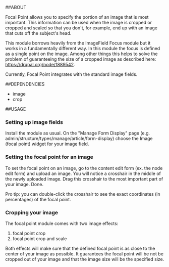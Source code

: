 ##ABOUT

Focal Point allows you to specify the portion of an image that is most
important. This information can be used when the image is cropped or cropped and
scaled so that you don't, for example, end up with an image that cuts off the
subject's head.

This module borrows heavily from the ImageField Focus module but it works in a
fundamentally different way. In this module the focus is defined as a single
point on the image. Among other things this helps to solve the problem of
guaranteeing the size of a cropped image as described here:
https://drupal.org/node/1889542.

Currently, Focal Point integrates with the standard image fields.

##DEPENDENCIES

- image
- crop

##USAGE

### Setting up image fields

Install the module as usual. On the "Manage Form Display" page (e.g.
admin/structure/types/manage/article/form-display) choose the Image (focal
point) widget for your image field.

### Setting the focal point for an image

To set the focal point on an image, go to the content edit form (ex. the node
edit form) and upload an image. You will notice a crosshair in the middle of the
newly uploaded image. Drag this crosshair to the most important part of your
image. Done.

Pro tip: you can double-click the crosshair to see the exact coordinates (in
percentages) of the focal point.

### Cropping your image
The focal point module comes with two image effects:

1. focal point crop
2. focal point crop and scale

Both effects will make sure that the defined focal point is as close to the
center of your image as possible. It guarantees the focal point will be not be
cropped out of your image and that the image size will be the specified size.
